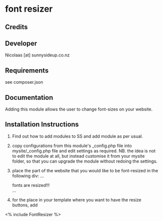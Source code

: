 font resizer
================================================================================

Credits
-----------------------------------------------

Developer
-----------------------------------------------
Nicolaas [at] sunnysideup.co.nz

Requirements
-----------------------------------------------
see composer.json

Documentation
-----------------------------------------------
Adding this module allows the user to change
font-sizes on your website.



Installation Instructions
-----------------------------------------------
1. Find out how to add modules to SS and add module as per usual.

2. copy configurations from this module's _config.php file
into mysite/_config.php file and edit settings as required.
NB. the idea is not to edit the module at all, but instead customise
it from your mysite folder, so that you can upgrade the module without redoing the settings.

3. place the part of the website that you would like to be font-resized in the following div:
	...
	<div id="FontSizeWrapper">
		fonts are resized!!!
	</div>
	...

4. for the place in your template where you want to have the resize buttons, add

<% include FontResizer %>
